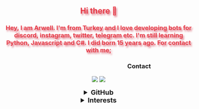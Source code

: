 <h2 align="center" style="color:#e63946;text-shadow: 3px 4px 4px rgba(205, 50, 70, 0.7);">Hi there 👋</h2>
<h3 align="center" style="color:#e63946;text-shadow: 3px 4px 4px rgba(205, 50, 70, 0.7);">Hey, I am Arwell. I'm from Turkey and I love developing bots for discord, instagram, twitter, telegram etc. I'm still learning Python, Javascript and C#. I did born 15 years ago. For contact with me;</h3>
<h3>                                                                                     Contact</h3>
<p align="center">
   <a href="https://discord.com/users/852590792697446440" target"blank_"><img src="https://img.shields.io/badge/discord%20-7289DA.svg?&style=for-the-badge&logo=discord&logoColor=white"></a>
    <a href="https://github.com/arwellpretty" target"blank_"><img src="https://img.shields.io/badge/GitHub%20-191717.svg?&style=for-the-badge&logo=github&logoColor=white"></a>
<details align="center">
  <summary style="font-weight: bold; font-size: 18px">GitHub</summary>
<img src="https://github-readme-stats.vercel.app/api?username=arwellpretty&show_icons=true&theme=tokyonight" width="%100" height="150px" alt="stats" />
<img src="https://github-readme-stats.vercel.app/api/top-langs/?username=arwellpretty&layout=compact&theme=tokyonight" width="%100" height="150px" alt="stats" />
<img src="https://github-profile-trophy.vercel.app/?username=arwellpretty&theme=nord" width="%100" height="150px" alt="stats" />
</details>

<details align="center">
  <summary style="font-weight: bold; font-size: 18px">Interests</summary>
 <code><img height="20" src="https://raw.githubusercontent.com/github/explore/80688e429a7d4ef2fca1e82350fe8e3517d3494d/topics/javascript/javascript.png"></code>
   <code><img height="20" src="https://raw.githubusercontent.com/github/explore/80688e429a7d4ef2fca1e82350fe8e3517d3494d/topics/nodejs/nodejs.png"></code>
   <code><img height="20" src="https://raw.githubusercontent.com/github/explore/80688e429a7d4ef2fca1e82350fe8e3517d3494d/topics/python/python.png"></code>
   <code><img height="20" src="https://raw.githubusercontent.com/github/explore/80688e429a7d4ef2fca1e82350fe8e3517d3494d/topics/html/html.png"></code>
</details>
